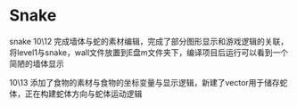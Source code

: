 # Snake
snake
10\12 完成墙体与蛇的素材编辑，完成了部分图形显示和游戏逻辑的关联，将level1与snake，wall文件放置到E盘m文件夹下，编译项目后运行可以看到一个简陋的墙体显示

10\13 添加了食物的素材与食物的坐标变量与显示逻辑，新建了vector用于储存蛇体，正在构建蛇体方向与蛇体运动逻辑

